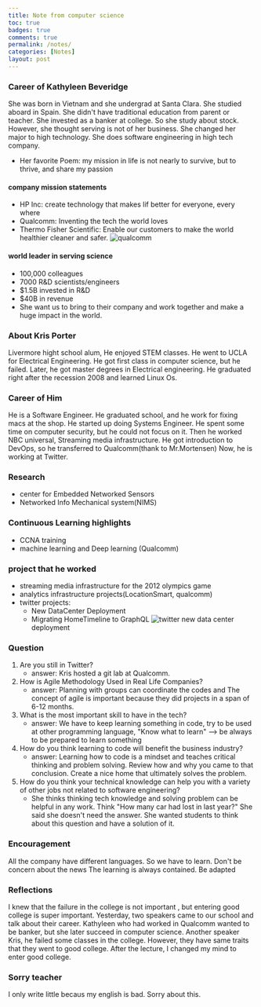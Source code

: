 ```yaml
---
title: Note from computer science
toc: true
badges: true
comments: true
permalink: /notes/
categories: [Notes]
layout: post
---
```

### Career of Kathyleen Beveridge
She was born in Vietnam and she undergrad at Santa Clara. She studied aboard in Spain. She didn't have traditional education from parent or teacher. She invested as a banker at college. So she study about stock. However, she thought serving is not of her business. She changed her major to high technology.  She does software engineering in high tech company. 
- Her favorite Poem: my mission in life is not nearly to survive, but to thrive, and share my passion
#### company mission statements
- HP Inc: create technology that makes lif better for everyone, every where
- Qualcomm: Inventing the tech the world loves
- Thermo Fisher Scientific: Enable our customers to make the world healthier cleaner and safer.
![qualcomm](https://cdn.arstechnica.net/wp-content/uploads/2019/12/qualcomm-snapdragon-865-5g-mobile-platform-hero-image-800x450.png)
#### world leader in serving science
- 100,000 colleagues
- 7000 R&D scientists/engineers
- $1.5B invested in R&D
- $40B in revenue
- She want us to bring to their company and work together and make a huge impact in the world.

### About Kris Porter
Livermore hight school alum, He enjoyed STEM classes. He went to UCLA for Electrical Engineering. He got first class in computer science, but he failed. Later, he got master degrees in Electrical engineering. He graduated right after the recession 2008 and learned Linux Os. 
### Career of Him
He is a Software Engineer. He graduated school, and he work for fixing macs at the shop. He started up doing Systems Engineer. He spent some time on computer security, but he could not focus on it. Then he worked NBC universal, Streaming media infrastructure. He got introduction to DevOps, so he transferred to Qualcomm(thank to Mr.Mortensen) Now, he is working at Twitter. 

### Research 
- center for Embedded Networked Sensors
- Networked Info Mechanical system(NIMS)

### Continuous Learning highlights
- CCNA training
- machine learning and Deep learning (Qualcomm)

### project that he worked
- streaming media infrastructure for the 2012 olympics game
- analytics infrastructure projects(LocationSmart, qualcomm)
- twitter projects:
    - New DataCenter Deployment
    - Migrating HomeTimeline to GraphQL
![twitter](https://encrypted-tbn0.gstatic.com/images?q=tbn:ANd9GcSLaEQbIvZUr-WDBdI8Yr-8uRYUQJBrkPpEa2fJ4c8Ts_ttQmf2bNpmxiMhXijLLLwqXKo&usqp=CAU)
new data center deployment

### Question
1. Are you still in Twitter?
    - answer: Kris hosted a git lab at Qualcomm.
2. How is Agile Methodology Used in Real Life Companies?
    -  answer: Planning with groups can coordinate the codes and The concept of agile is important because they did projects in a span of 6-12 months. 
3. What is the most important skill to have in the tech?
    - answer: We have to keep learning something in code, try to be used at other programming language, "Know what to learn" --> be always to be prepared to learn something
4. How do you think learning to code will benefit the business industry?
    - answer: Learning how to code is a mindset and teaches critical thinking and problem solving. Review how and why you came to that conclusion. Create a nice home that ultimately solves the problem.
5. How do you think your technical knowledge can help you with a variety of other jobs not related to software engineering?
    - She thinks thinking tech knowledge and solving problem can be helpful in any work. Think "How many car had lost in last year?" She said she doesn't need the answer. She wanted students to think about this question and have a solution of it.

### Encouragement
All the company have different languages. So we have to learn.
Don't be concern about the news
The learning is always contained.
Be adapted
### Reflections
I knew that the failure in the college is not important , but entering good college is super important. Yesterday, two speakers came to our school and talk about their career. Kathyleen who had worked in Qualcomm wanted to be banker, but she later succeed in computer science. Another speaker Kris, he failed some classes in the college. However, they have same traits that they went to good college. After the lecture, I changed my mind to enter good college.

### Sorry teacher 
I only write little becaus my english is bad. Sorry about this. 


